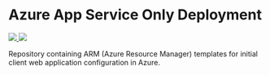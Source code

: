 # Azure App Service Only Deployment

<a href="https://portal.azure.com/#create/Microsoft.Template/uri/https%3A%2F%2Fraw.githubusercontent.com%2Fexigooffice%2Fazureresourcedeployment%2Fmaster%2FAppServiceOnly%2Fazuredeploy.json" target="_blank">
    <img src="http://azuredeploy.net/deploybutton.png"/>
</a>
<a href="http://armviz.io/#/?load=https%3A%2F%2Fraw.githubusercontent.com%2Fexigooffice%2Fazureresourcedeployment%2Fmaster%2Fazuredeploy.json" target="_blank">
    <img src="http://armviz.io/visualizebutton.png"/>
</a>

Repository containing ARM (Azure Resource Manager) templates for initial client web application configuration in Azure.
